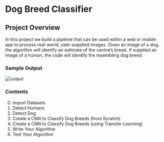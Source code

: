 # Dog Breed Classifier
## Project Overview

In this project we build a pipeline that can be used within a web or mobile app to process real-world, user-supplied images.  Given an image of a dog, the algorithm will identify an estimate of the canine’s breed.  If supplied an image of a human, the code will identify the resembling dog breed.  

### Sample Output
![output](https://user-images.githubusercontent.com/23194592/66149111-b0b59200-e612-11e9-9124-146e0383d82a.png)

### Contents

0. Import Datasets
1. Detect Humans
2. Detect Dog
3. Create a CNN to Classify Dog Breeds (from Scratch)
4. Create a CNN to Classify Dog Breeds (using Transfer Learning)
5. Write Your Algorithm
6. Test Your Algorithm
